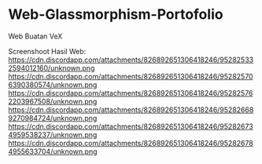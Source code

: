 # Web-Glassmorphism-Portofolio
Web Buatan VeX



Screenshoot Hasil Web:
https://cdn.discordapp.com/attachments/826892651306418246/952825332594012160/unknown.png
https://cdn.discordapp.com/attachments/826892651306418246/952825706390380574/unknown.png
https://cdn.discordapp.com/attachments/826892651306418246/952825762203967508/unknown.png
https://cdn.discordapp.com/attachments/826892651306418246/952826689270984724/unknown.png
https://cdn.discordapp.com/attachments/826892651306418246/952826734959538237/unknown.png
https://cdn.discordapp.com/attachments/826892651306418246/952826784955633704/unknown.png

